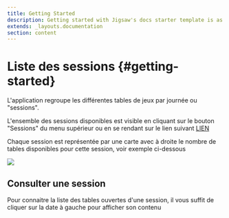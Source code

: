 ```yaml
---
title: Getting Started
description: Getting started with Jigsaw's docs starter template is as easy as 1, 2, 3.
extends: _layouts.documentation
section: content
---
```

# Liste des sessions {#getting-started}

L'application regroupe les différentes tables de jeux par journée ou "sessions".

L'ensemble des sessions disponibles est visible en cliquant sur le bouton "Sessions" du menu supérieur ou en se rendant sur le lien suivant [LIEN](http://table-manager.jeuf5892.odns.fr/days)

Chaque session est représentée par une carte avec à droite le nombre de tables disponibles pour cette session, voir exemple ci-dessous

<img class="block m-auto" src="/assets/img/sessions-index.png" />

## Consulter une session

Pour connaitre la liste des tables ouvertes d'une session, il vous suffit de cliquer sur la date à gauche pour afficher son contenu
